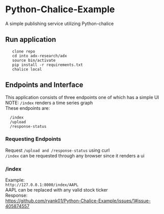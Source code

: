 # Python-Chalice-Example
A simple publishing service utilizing Python-chalice

## Run application
```
   clone repo
   cd into adx-research/adx
   source bin/activate
   pip install -r requirements.txt
   chalice local
```

## Endpoints and Interface
This application consists of three endpoints one of which has a simple UI \
NOTE: ```/index``` renders a time series graph \
These endpoints are:
```
  /index 
  /upload
  /response-status
```

### Requesting Endpoints
Request ```/upload and /response-status``` using curl \
```/index``` can be requested through any browser since it renders a ui

### /index
Example: \
```http://127.0.0.1:8000/index/AAPL``` \
AAPL can be replaced with any valid stock ticker \
Response: \
   https://github.com/ryank01/Python-Chalice-Example/issues/1#issue-405874557
  
